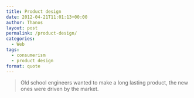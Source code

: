 ```yaml
---
title: Product design
date: 2012-04-21T11:01:13+00:00
author: Thanos
layout: post
permalink: /product-design/
categories:
  - Web
tags:
  - consumerism
  - product design
format: quote
---
```

> Old school engineers wanted to make a long lasting product, the new ones were driven by the market.